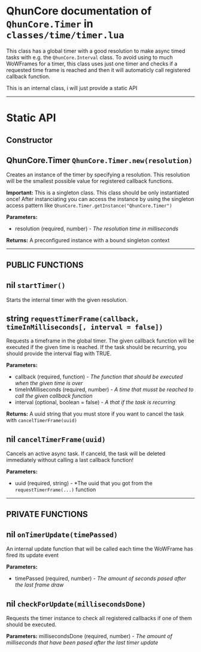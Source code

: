 # QhunCore documentation of `QhunCore.Timer` in `classes/time/timer.lua`

This class has a global timer with a good resolution to make async timed tasks with e.g. the `QhunCore.Interval` class. To avoid using to much WoWFrames for a timer, this class uses just one timer and checks if a requested time frame is reached and then it will automaticly call registered callback function.

This is an internal class, i will just provide a static API

---

# Static API

## Constructor

## QhunCore.Timer `QhunCore.Timer.new(resolution)`

Creates an instance of the timer by specifying a resolution. This resolution will be the smallest possible value for registered callback functions.

**Important:** This is a singleton class. This class should be only instantiated once! After instanciating you can access the instance by using the singleton access pattern like `QhunCore.Timer.getInstance("QhunCore.Timer")`

**Parameters:**
- resolution (required, number) - *The resolution time in milliseconds*

**Returns:** A preconfigured instance with a bound singleton context

---

## PUBLIC FUNCTIONS

## nil `startTimer()`

Starts the internal timer with the given resolution.

## string `requestTimerFrame(callback, timeInMilliseconds[, interval = false])`

Requests a timeframe in the global timer. The given callback function will be executed if the given time is reached. If the task should be recurring, you should provide the interval flag with TRUE.

**Parameters:**
- callback (required, function) - *The function that should be executed when the given time is over*
- timeInMilliseconds (required, number) - *A time that musst be reached to call the given callback function*
- interval (optional, boolean = false) - *A that if the task is recurring*

**Returns:** A uuid string that you must store if you want to cancel the task with `cancelTimerFrame(uuid)`

## nil `cancelTimerFrame(uuid)`

Cancels an active async task. If canceld, the task will be deleted immediately without calling a last callback function!

**Parameters:**
- uuid (required, string) - *The uuid that you got from the `requestTimerFrame(...)` function

---

## PRIVATE FUNCTIONS

## nil `onTimerUpdate(timePassed)`

An internal update function that will be called each time the WoWFrame has fired its update event

**Parameters:**
- timePassed (required, number) - *The amount of seconds pased after the last frame draw*

## nil `checkForUpdate(millisecondsDone)`

Requests the timer instance to check all registered callbacks if one of them should be executed.

**Parameters:**
millisecondsDone (required, number) - *The amount of milliseconds that have been pased after the last timer update*